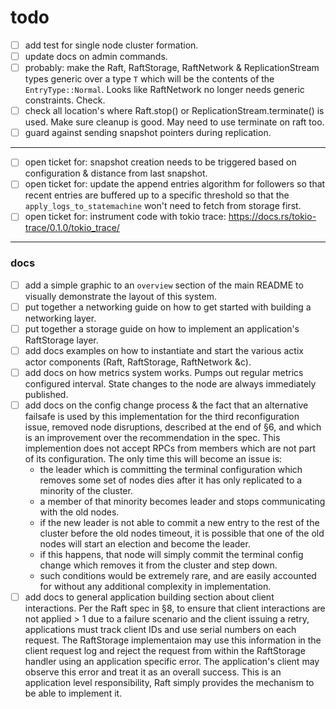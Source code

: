 todo
====
- [ ] add test for single node cluster formation.
- [ ] update docs on admin commands.
- [ ] probably: make the Raft, RaftStorage, RaftNetwork & ReplicationStream types generic over a type `T` which will be the contents of the `EntryType::Normal`. Looks like RaftNetwork no longer needs generic constraints. Check.
- [ ] check all location's where Raft.stop() or ReplicationStream.terminate() is used. Make sure cleanup is good. May need to use terminate on raft too.
- [ ] guard against sending snapshot pointers during replication.

----

- [ ] open ticket for: snapshot creation needs to be triggered based on configuration & distance from last snapshot.
- [ ] open ticket for: update the append entries algorithm for followers so that recent entries are buffered up to a specific threshold so that the `apply_logs_to_statemachine` won't need to fetch from storage first.
- [ ] open ticket for: instrument code with tokio trace: https://docs.rs/tokio-trace/0.1.0/tokio_trace/

----

### docs
- [ ] add a simple graphic to an `overview` section of the main README to visually demonstrate the layout of this system.
- [ ] put together a networking guide on how to get started with building a networking layer.
- [ ] put together a storage guide on how to implement an application's RaftStorage layer.
- [ ] add docs examples on how to instantiate and start the various actix actor components (Raft, RaftStorage, RaftNetwork &c).
- [ ] add docs on how metrics system works. Pumps out regular metrics configured interval. State changes to the node are always immediately published.
- [ ] add docs on the config change process & the fact that an alternative failsafe is used by this implementation for the third reconfiguration issue, removed node disruptions, described at the end of §6, and which is an improvement over the recommendation in the spec. This implemention does not accept RPCs from members which are not part of its configuration. The only time this will become an issue is:
    - the leader which is committing the terminal configuration which removes some set of nodes dies after it has only replicated to a minority of the cluster.
    - a member of that minority becomes leader and stops communicating with the old nodes.
    - if the new leader is not able to commit a new entry to the rest of the cluster before the old nodes timeout, it is possible that one of the old nodes will start an election and become the leader.
    - if this happens, that node will simply commit the terminal config change which removes it from the cluster and step down.
    - such conditions would be extremely rare, and are easily accounted for without any additional complexity in implementation.
- [ ] add docs to general application building section about client interactions. Per the Raft spec in §8, to ensure that client interactions are not applied > 1 due to a failure scenario and the client issuing a retry, applications must track client IDs and use serial numbers on each request. The RaftStorage implementaion may use this information in the client request log and reject the request from within the RaftStorage handler using an application specific error. The application's client may observe this error and treat it as an overall success. This is an application level responsibility, Raft simply provides the mechanism to be able to implement it.
